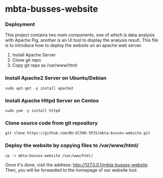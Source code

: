 # mbta-busses-website

### Deployment
This project contains two main components, one of which is data analysis with Apache Pig, another is an UI tool to display the analysis result. This file is to introduce how to deploy the website on an apache web server.

1. Install Apache Server
2. Clone git repo
3. Copy git repo as /var/www/html

### Install Apache2 Server on Ubuntu/Debian 
```
sudo apt-get -y install apache2
```

### Install Apache Httpd Server on Centos
```
sudo yum -y install httpd
```

### Clone source code from git repository
```
git clone https://github.com/BU-EC500-SP15/mbta-busses-website.git
```

### Deploy the website by copying files to /var/www/html/
```
cp -r mbta-busses-website /var/www/html/
```
Once it's done, visit the address: http://127.0.0.1/mbta-busses-website. Then, you will be forwarded to the homepage of our website tool.
